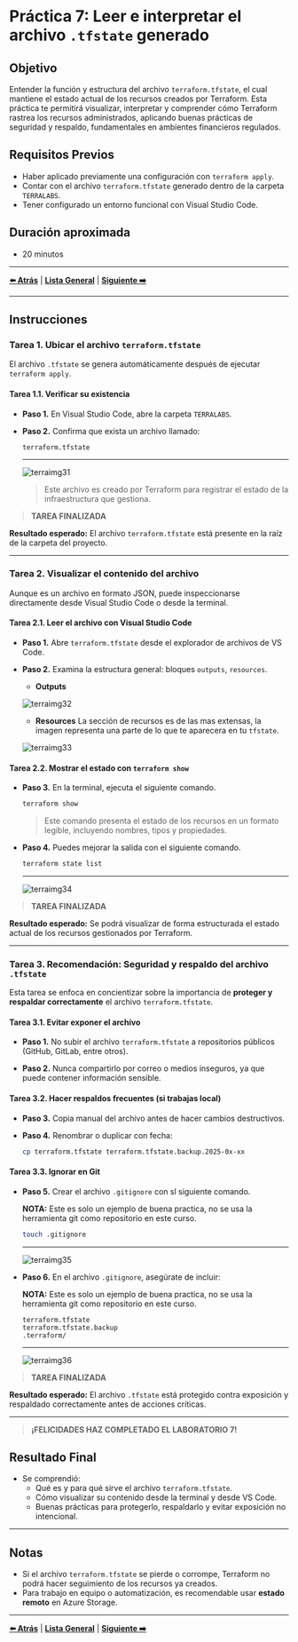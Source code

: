 # Práctica 7: Leer e interpretar el archivo `.tfstate` generado

## Objetivo

Entender la función y estructura del archivo `terraform.tfstate`, el cual mantiene el estado actual de los recursos creados por Terraform. Esta práctica te permitirá visualizar, interpretar y comprender cómo Terraform rastrea los recursos administrados, aplicando buenas prácticas de seguridad y respaldo, fundamentales en ambientes financieros regulados.

## Requisitos Previos

- Haber aplicado previamente una configuración con `terraform apply`.
- Contar con el archivo `terraform.tfstate` generado dentro de la carpeta `TERRALABS`.
- Tener configurado un entorno funcional con Visual Studio Code.

## Duración aproximada

- 20 minutos

---

**[⬅️ Atrás](https://netec-mx.github.io/TRFRM-AZ/Capítulo5/lab6.html)** | **[Lista General](https://netec-mx.github.io/TRFRM-AZ/)** | **[Siguiente ➡️](https://netec-mx.github.io/TRFRM-AZ/Capítulo7/lab8.html)**

---

## Instrucciones

### Tarea 1. Ubicar el archivo `terraform.tfstate`

El archivo `.tfstate` se genera automáticamente después de ejecutar `terraform apply`.

#### Tarea 1.1. Verificar su existencia

- **Paso 1.** En Visual Studio Code, abre la carpeta `TERRALABS`.

- **Paso 2.** Confirma que exista un archivo llamado:

  ```
  terraform.tfstate
  ```
  
  ---
  
  ![terraimg31](../images/lab7/img1.png)

  > Este archivo es creado por Terraform para registrar el estado de la infraestructura que gestiona.

> **TAREA FINALIZADA**

**Resultado esperado:** El archivo `terraform.tfstate` está presente en la raíz de la carpeta del proyecto.

---

### Tarea 2. Visualizar el contenido del archivo

Aunque es un archivo en formato JSON, puede inspeccionarse directamente desde Visual Studio Code o desde la terminal.

#### Tarea 2.1. Leer el archivo con Visual Studio Code

- **Paso 1.** Abre `terraform.tfstate` desde el explorador de archivos de VS Code.

- **Paso 2.** Examina la estructura general: bloques `outputs`, `resources`.

  - **Outputs**

  ![terraimg32](../images/lab7/img2.png)

  - **Resources** La sección de recursos es de las mas extensas, la imagen representa una parte de lo que te aparecera en tu `tfstate`.

  ![terraimg33](../images/lab7/img3.png)
  
#### Tarea 2.2. Mostrar el estado con `terraform show`

- **Paso 3.** En la terminal, ejecuta el siguiente comando.

  ```bash
  terraform show
  ```

  > Este comando presenta el estado de los recursos en un formato legible, incluyendo nombres, tipos y propiedades.

- **Paso 4.** Puedes mejorar la salida con el siguiente comando.

  ```bash
  terraform state list
  ```
  
  ---
  
  ![terraimg34](../images/lab7/img4.png)

> **TAREA FINALIZADA**

**Resultado esperado:** Se podrá visualizar de forma estructurada el estado actual de los recursos gestionados por Terraform.

---

### Tarea 3. Recomendación: Seguridad y respaldo del archivo `.tfstate`

Esta tarea se enfoca en concientizar sobre la importancia de **proteger y respaldar correctamente** el archivo `terraform.tfstate`.

#### Tarea 3.1. Evitar exponer el archivo

- **Paso 1.** No subir el archivo `terraform.tfstate` a repositorios públicos (GitHub, GitLab, entre otros).

- **Paso 2.** Nunca compartirlo por correo o medios inseguros, ya que puede contener información sensible.

#### Tarea 3.2. Hacer respaldos frecuentes (si trabajas local)

- **Paso 3.** Copia manual del archivo antes de hacer cambios destructivos.

- **Paso 4.** Renombrar o duplicar con fecha:

  ```bash
  cp terraform.tfstate terraform.tfstate.backup.2025-0x-xx
  ```

#### Tarea 3.3. Ignorar en Git

- **Paso 5.** Crear el archivo `.gitignore` con sl siguiente comando.

  **NOTA:** Este es solo un ejemplo de buena practica, no se usa la herramienta git como repositorio en este curso.

  ```bash
  touch .gitignore
  ```
  
  ---
  
  ![terraimg35](../images/lab7/img5.png)

- **Paso 6.** En el archivo `.gitignore`, asegúrate de incluir:

  **NOTA:** Este es solo un ejemplo de buena practica, no se usa la herramienta git como repositorio en este curso.

  ```
  terraform.tfstate
  terraform.tfstate.backup
  .terraform/
  ```
  
  ---
  
  ![terraimg36](../images/lab7/img6.png)

> **TAREA FINALIZADA**

**Resultado esperado:** El archivo `.tfstate` está protegido contra exposición y respaldado correctamente antes de acciones críticas.

---

> **¡FELICIDADES HAZ COMPLETADO EL LABORATORIO 7!**

## Resultado Final

- Se comprendió:
  - Qué es y para qué sirve el archivo `terraform.tfstate`.
  - Cómo visualizar su contenido desde la terminal y desde VS Code.
  - Buenas prácticas para protegerlo, respaldarlo y evitar exposición no intencional.

---

## Notas

- Si el archivo `terraform.tfstate` se pierde o corrompe, Terraform no podrá hacer seguimiento de los recursos ya creados.
- Para trabajo en equipo o automatización, es recomendable usar **estado remoto** en Azure Storage.

---

**[⬅️ Atrás](https://netec-mx.github.io/TRFRM-AZ/Capítulo5/lab6.html)** | **[Lista General](https://netec-mx.github.io/TRFRM-AZ/)** | **[Siguiente ➡️](https://netec-mx.github.io/TRFRM-AZ/Capítulo7/lab8.html)**